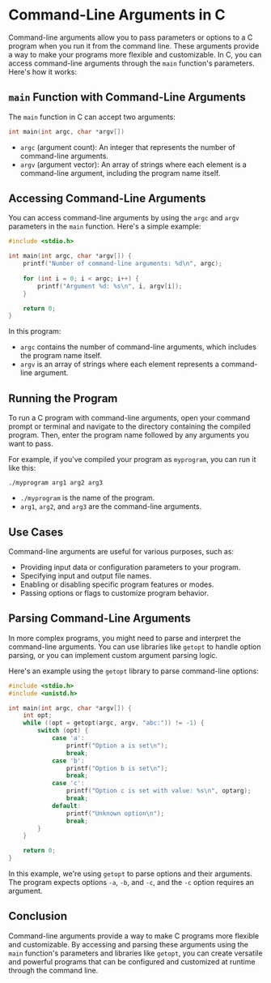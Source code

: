 # Command-Line Arguments in C

Command-line arguments allow you to pass parameters or options to a C program when you run it from the command line. These arguments provide a way to make your programs more flexible and customizable. In C, you can access command-line arguments through the `main` function's parameters. Here's how it works:

## `main` Function with Command-Line Arguments

The `main` function in C can accept two arguments:

```c
int main(int argc, char *argv[])
```

- `argc` (argument count): An integer that represents the number of command-line arguments.
- `argv` (argument vector): An array of strings where each element is a command-line argument, including the program name itself.

## Accessing Command-Line Arguments

You can access command-line arguments by using the `argc` and `argv` parameters in the `main` function. Here's a simple example:

```c
#include <stdio.h>

int main(int argc, char *argv[]) {
    printf("Number of command-line arguments: %d\n", argc);
    
    for (int i = 0; i < argc; i++) {
        printf("Argument %d: %s\n", i, argv[i]);
    }

    return 0;
}
```

In this program:

- `argc` contains the number of command-line arguments, which includes the program name itself.
- `argv` is an array of strings where each element represents a command-line argument.

## Running the Program

To run a C program with command-line arguments, open your command prompt or terminal and navigate to the directory containing the compiled program. Then, enter the program name followed by any arguments you want to pass.

For example, if you've compiled your program as `myprogram`, you can run it like this:

```
./myprogram arg1 arg2 arg3
```

- `./myprogram` is the name of the program.
- `arg1`, `arg2`, and `arg3` are the command-line arguments.

## Use Cases

Command-line arguments are useful for various purposes, such as:

- Providing input data or configuration parameters to your program.
- Specifying input and output file names.
- Enabling or disabling specific program features or modes.
- Passing options or flags to customize program behavior.

## Parsing Command-Line Arguments

In more complex programs, you might need to parse and interpret the command-line arguments. You can use libraries like `getopt` to handle option parsing, or you can implement custom argument parsing logic.

Here's an example using the `getopt` library to parse command-line options:

```c
#include <stdio.h>
#include <unistd.h>

int main(int argc, char *argv[]) {
    int opt;
    while ((opt = getopt(argc, argv, "abc:")) != -1) {
        switch (opt) {
            case 'a':
                printf("Option a is set\n");
                break;
            case 'b':
                printf("Option b is set\n");
                break;
            case 'c':
                printf("Option c is set with value: %s\n", optarg);
                break;
            default:
                printf("Unknown option\n");
                break;
        }
    }

    return 0;
}
```

In this example, we're using `getopt` to parse options and their arguments. The program expects options `-a`, `-b`, and `-c`, and the `-c` option requires an argument.

## Conclusion

Command-line arguments provide a way to make C programs more flexible and customizable. By accessing and parsing these arguments using the `main` function's parameters and libraries like `getopt`, you can create versatile and powerful programs that can be configured and customized at runtime through the command line.

